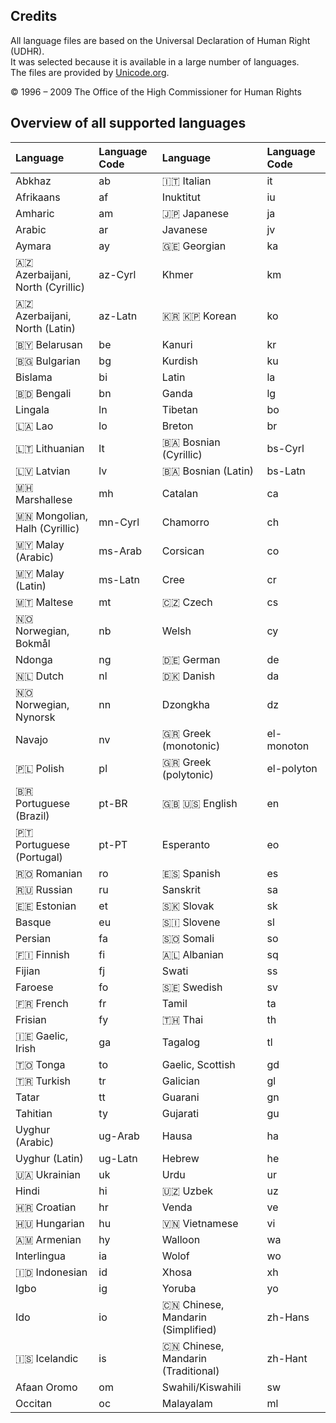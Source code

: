 ## Credits

All language files are based on the Universal Declaration of Human Right (UDHR).<br>
It was selected because it is available in a large number of languages.<br>
The files are provided by [Unicode.org](http://www.unicode.org/udhr).

&copy; 1996 – 2009 The Office of the High Commissioner for Human Rights

## Overview of all supported languages

| Language | Language Code | Language | Language Code |
| :--- | :--- | :--- | :--- |
| Abkhaz | ab | 🇮🇹 Italian | it |
| Afrikaans | af | Inuktitut | iu |
| Amharic | am | 🇯🇵 Japanese | ja |
| Arabic | ar | Javanese | jv |
| Aymara | ay | 🇬🇪 Georgian | ka |
| 🇦🇿 Azerbaijani, North (Cyrillic) | az-Cyrl | Khmer | km |
| 🇦🇿 Azerbaijani, North (Latin) | az-Latn | 🇰🇷 🇰🇵 Korean | ko |
| 🇧🇾 Belarusan | be | Kanuri | kr |
| 🇧🇬 Bulgarian | bg | Kurdish | ku |
| Bislama | bi | Latin | la |
| 🇧🇩 Bengali | bn | Ganda | lg |
| Lingala | ln | Tibetan | bo |
| 🇱🇦 Lao | lo | Breton | br |
| 🇱🇹 Lithuanian | lt | 🇧🇦 Bosnian (Cyrillic) | bs-Cyrl |
| 🇱🇻 Latvian | lv | 🇧🇦 Bosnian (Latin) | bs-Latn |
| 🇲🇭 Marshallese | mh | Catalan | ca |
| 🇲🇳 Mongolian, Halh (Cyrillic) | mn-Cyrl | Chamorro | ch |
| 🇲🇾 Malay (Arabic) | ms-Arab | Corsican | co |
| 🇲🇾 Malay (Latin) | ms-Latn | Cree | cr |
| 🇲🇹 Maltese | mt | 🇨🇿 Czech | cs |
| 🇳🇴 Norwegian, Bokmål | nb | Welsh | cy |
| Ndonga | ng | 🇩🇪 German | de |
| 🇳🇱 Dutch | nl | 🇩🇰 Danish | da |
| 🇳🇴 Norwegian, Nynorsk | nn | Dzongkha | dz |
| Navajo | nv | 🇬🇷 Greek (monotonic) | el-monoton |
| 🇵🇱 Polish | pl | 🇬🇷 Greek (polytonic) | el-polyton |
| 🇧🇷 Portuguese (Brazil) | pt-BR | 🇬🇧 🇺🇸 English | en |
| 🇵🇹 Portuguese (Portugal) | pt-PT | Esperanto | eo |
| 🇷🇴 Romanian | ro | 🇪🇸 Spanish | es |
| 🇷🇺 Russian | ru | Sanskrit | sa |
| 🇪🇪 Estonian | et | 🇸🇰 Slovak | sk |
| Basque | eu | 🇸🇮 Slovene | sl |
| Persian | fa | 🇸🇴 Somali | so |
| 🇫🇮 Finnish | fi | 🇦🇱 Albanian | sq |
| Fijian | fj | Swati | ss |
| Faroese | fo | 🇸🇪 Swedish | sv |
| 🇫🇷 French | fr | Tamil | ta |
| Frisian | fy | 🇹🇭 Thai | th |
| 🇮🇪 Gaelic, Irish | ga | Tagalog | tl |
| 🇹🇴 Tonga | to | Gaelic, Scottish | gd |
| 🇹🇷 Turkish | tr | Galician | gl |
| Tatar | tt | Guarani | gn |
| Tahitian | ty | Gujarati | gu |
| Uyghur (Arabic) | ug-Arab | Hausa | ha |
| Uyghur (Latin) | ug-Latn | Hebrew | he |
| 🇺🇦 Ukrainian | uk | Urdu | ur |
| Hindi | hi | 🇺🇿 Uzbek | uz |
| 🇭🇷 Croatian | hr | Venda | ve |
| 🇭🇺 Hungarian | hu | 🇻🇳 Vietnamese | vi |
| 🇦🇲 Armenian | hy | Walloon | wa |
| Interlingua | ia | Wolof | wo |
| 🇮🇩 Indonesian | id | Xhosa | xh |
| Igbo | ig | Yoruba | yo |
| Ido | io | 🇨🇳 Chinese, Mandarin (Simplified) | zh-Hans |
| 🇮🇸 Icelandic | is | 🇨🇳 Chinese, Mandarin (Traditional) | zh-Hant |
| Afaan Oromo | om | Swahili/Kiswahili | sw |
| Occitan | oc | Malayalam | ml |
